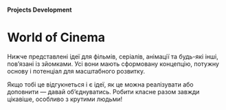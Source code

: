 #### Projects Development

# World of Cinema

Нижче представлені ідеї для фільмів, серіалів, анімації та будь-які інші, пов’язані із зйомками. Усі вони мають сформовану концепцію, потужну основу і потенціал для масштабного розвитку.

Якщо тобі це відгукнеться і є ідеї, як це можна реалізувати або доповнити — давай об’єднуватись. Робити класне разом завжди цікавіше, особливо з крутими людьми!